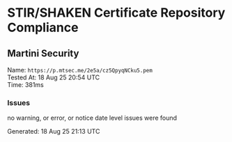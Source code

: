 # STIR/SHAKEN Certificate Repository Compliance

## Martini Security

Name: `https://p.mtsec.me/2e5a/cz5QpyqNCku5.pem`\
Tested At: 18 Aug 25 20:54 UTC\
Time: 381ms

### Issues

no warning, or error, or notice date level issues were found

Generated: 18 Aug 25 21:13 UTC